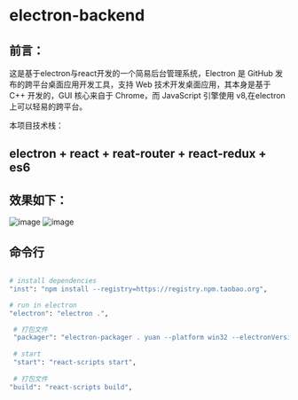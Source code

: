 # electron-backend

## 前言：
这是基于electron与react开发的一个简易后台管理系统，Electron 是 GitHub 发布的跨平台桌面应用开发工具，支持 Web 技术开发桌面应用，其本身是基于 C++ 开发的，GUI 核心来自于 Chrome，而 JavaScript 引擎使用 v8,在electron上可以轻易的跨平台。

本项目技术栈：
## electron + react + reat-router + react-redux + es6

## 效果如下：

![image](https://github.com/LuoShengMen/electron-backend/blob/master/public/one.png)
![image](https://github.com/LuoShengMen/electron-backend/blob/master/public/one.png)



## 命令行
``` bash

# install dependencies
"inst": "npm install --registry=https://registry.npm.taobao.org",

# run in electron
"electron": "electron .",

 # 打包文件
 "packager": "electron-packager . yuan --platform win32 --electronVersion 1.4.13 --overwrite",
 
 # start
 "start": "react-scripts start",
 
 # 打包文件
"build": "react-scripts build",

```

